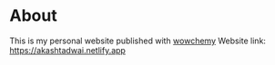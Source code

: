 # About
This is my personal website published with [wowchemy](https://wowchemy.com/?utm_campaign=poweredby)
Website link: https://akashtadwai.netlify.app